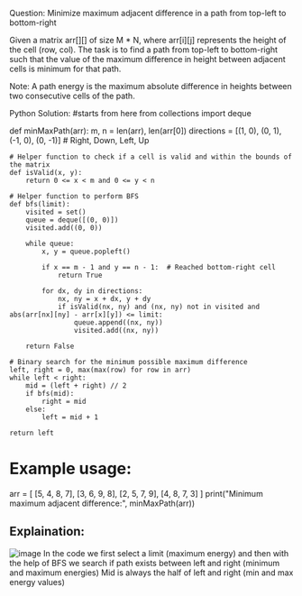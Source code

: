 Question:
Minimize maximum adjacent difference in a path from top-left to bottom-right

Given a matrix arr[][] of size M * N, where arr[i][j] represents the height of the cell (row, col). The task is to find a path from top-left to bottom-right such that the value of the maximum difference in height between adjacent cells is minimum for that path.

Note: A path energy is the maximum absolute difference in heights between two consecutive cells of the path.

Python Solution:
#starts from here
from collections import deque

def minMaxPath(arr):
    m, n = len(arr), len(arr[0])
    directions = [(1, 0), (0, 1), (-1, 0), (0, -1)]  # Right, Down, Left, Up

    # Helper function to check if a cell is valid and within the bounds of the matrix
    def isValid(x, y):
        return 0 <= x < m and 0 <= y < n

    # Helper function to perform BFS
    def bfs(limit):
        visited = set()
        queue = deque([(0, 0)])
        visited.add((0, 0))

        while queue:
            x, y = queue.popleft()

            if x == m - 1 and y == n - 1:  # Reached bottom-right cell
                return True

            for dx, dy in directions:
                nx, ny = x + dx, y + dy
                if isValid(nx, ny) and (nx, ny) not in visited and abs(arr[nx][ny] - arr[x][y]) <= limit:
                    queue.append((nx, ny))
                    visited.add((nx, ny))

        return False

    # Binary search for the minimum possible maximum difference
    left, right = 0, max(max(row) for row in arr)
    while left < right:
        mid = (left + right) // 2
        if bfs(mid):
            right = mid
        else:
            left = mid + 1

    return left

# Example usage:
arr = [
    [5, 4, 8, 7],
    [3, 6, 9, 8],
    [2, 5, 7, 9],
    [4, 8, 7, 3]
]
print("Minimum maximum adjacent difference:", minMaxPath(arr))



## Explaination:
![image](https://github.com/abhyudaya12/Data_Structures_Algorithms/assets/28287783/342f6c91-eb5f-45ea-a307-93567f38fac9)
In the code we first select a limit (maximum energy) and then with the help of BFS we search if path exists between left and right (minimum and maximum energies)
Mid is always the half of left and right (min and max energy values)
